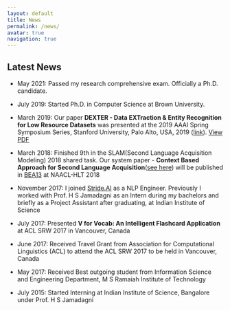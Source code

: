 ```yaml
---
layout: default
title: News
permalink: /news/
avatar: true
navigation: true
---
```


## Latest News

- May 2021: Passed my research comprehensive exam. Officially a Ph.D. candidate.

- July 2019: Started Ph.D. in Computer Science at Brown University.

- March 2019: Our paper **DEXTER - Data EXTraction & Entity Recognition for Low Resource Datasets** was presented at the 2019 AAAI Spring Symposium Series, Stanford University, Palo Alto, USA, 2019 ([link](https://www.aaai-make.info/)). [View PDF](/assets/papers/2019/dexter_aaai_make.pdf)

<!-- - December 2018: Our paper **DEXTER - Data EXTraction & Entity Recognition for Low Resource Datasets** has been accepted at the 2019 AAAI Spring Symposium Series, Stanford University, Palo Alto, USA, 2019 ([link](https://www.aaai-make.info/)) -->

- March 2018: Finished 9th in the SLAM(Second Language Acquisition Modeling) 2018 shared task. Our system paper \- **Context Based Approach
for Second Language Acquisition**([see here](http://sharedtask.duolingo.com/papers/nayak.slam18.pdf)) will be published in [BEA13](https://www.cs.rochester.edu/~tetreaul/naacl-bea13.html) at NAACL-HLT 2018

<!-- - December 2017: Serving on the Program Committee of [ACL Student Research Workshop 2018](https://sites.google.com/view/aclsrw2018/), Melbourne, Australia -->

- November 2017: I joined [Stride.AI](https://stride.ai) as a NLP Engineer. Previously I worked with Prof. H S Jamadagni as an Intern during my bachelors and briefly as a Project Assistant after graduating, at Indian Institute of Science

- July 2017: Presented **V for Vocab: An Intelligent Flashcard Application** at ACL SRW 2017 in Vancouver, Canada

- June 2017: Received Travel Grant from Association for Computational Linguistics (ACL) to attend the ACL SRW 2017 to be held in Vancouver, Canada

- May 2017: Received Best outgoing student from Information Science and Engineering Department, M S Ramaiah Institute of Technology

- July 2015: Started Interning at Indian Institute of Science, Bangalore under Prof. H S Jamadagni